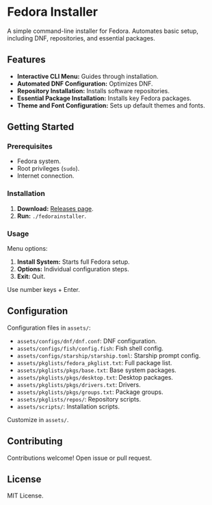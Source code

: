# Fedora Installer

A simple command-line installer for Fedora. Automates basic setup, including DNF, repositories, and essential packages.

## Features

*   **Interactive CLI Menu:** Guides through installation.
*   **Automated DNF Configuration:** Optimizes DNF.
*   **Repository Installation:** Installs software repositories.
*   **Essential Package Installation:** Installs key Fedora packages.
*   **Theme and Font Configuration:** Sets up default themes and fonts.

## Getting Started

### Prerequisites

*   Fedora system.
*   Root privileges (`sudo`).
*   Internet connection.

### Installation

1.  **Download:** [Releases page](https://github.com/v1mkss/FedoraInstaller/releases/latest).
2.  **Run:** `./fedorainstaller`.

### Usage

Menu options:

1.  **Install System:** Starts full Fedora setup.
2.  **Options:** Individual configuration steps.
3.  **Exit:** Quit.

Use number keys + Enter.

## Configuration

Configuration files in `assets/`:

*   `assets/configs/dnf/dnf.conf`: DNF configuration.
*   `assets/configs/fish/config.fish`: Fish shell config.
*   `assets/configs/starship/starship.toml`: Starship prompt config.
*   `assets/pkglists/fedora_pkglist.txt`: Full package list.
*   `assets/pkglists/pkgs/base.txt`: Base system packages.
*   `assets/pkglists/pkgs/desktop.txt`: Desktop packages.
*   `assets/pkglists/pkgs/drivers.txt`: Drivers.
*   `assets/pkglists/pkgs/groups.txt`: Package groups.
*   `assets/pkglists/repos/`: Repository scripts.
*   `assets/scripts/`: Installation scripts.

Customize in `assets/`.

## Contributing

Contributions welcome! Open issue or pull request.

## License

MIT License.
